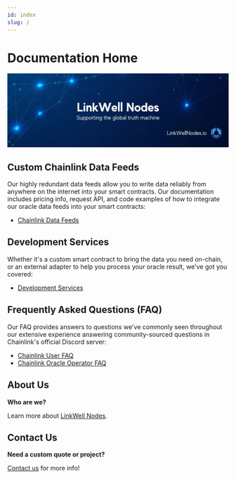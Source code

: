 ```yaml
---
id: index
slug: /
---
```


# Documentation Home

![dr-workflow](/img/banner-x.webp)

## Custom Chainlink Data Feeds

Our highly redundant data feeds allow you to write data reliably from anywhere on the internet into your smart contracts. Our documentation includes pricing info, request API, and code examples of how to integrate our oracle data feeds into your smart contracts:

- [Chainlink Data Feeds](/services/direct-request-jobs/Jobs-and-Pricing)

## Development Services

Whether it's a custom smart contract to bring the data you need on-chain, or an external adapter to help you process your oracle result, we've got you covered:

- [Development Services](/services/Development-Services)

## Frequently Asked Questions (FAQ)

Our FAQ provides answers to questions we've commonly seen throughout our extensive experience answering community-sourced questions in Chainlink's official Discord server:

- [Chainlink User FAQ](/knowledgebase/faq/Chainlink-Users)
- [Chainlink Oracle Operator FAQ](/knowledgebase/faq/Chainlink-Operators)

## About Us

**Who are we?** 

Learn more about [LinkWell Nodes](/about).

## Contact Us

**Need a custom quote or project?** 

[Contact us](https://linkwellnodes.io/Home.html#contact-us) for more info!